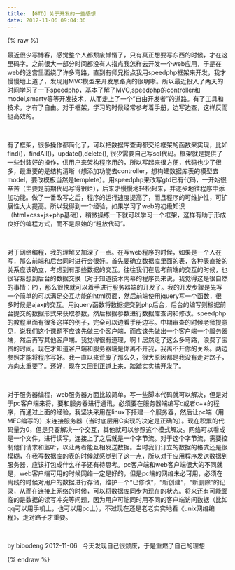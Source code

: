 ```yaml
---
title: 【GTD】关于开发的一些感想
date: 2012-11-06 09:04:36
---
```

{% raw %}
<p>最近很少写博客，感觉整个人都颓废懒惰了，只有真正想要写东西的时候，才在这里码字。之前很大一部分时间都没有人指点我怎样去开发一个web应用，于是在web的迷宫里面绕了许多弯路，直到有师兄指点我用speedphp框架来开发，我才慢慢地上道了，发现用MVC模型来开发思路真的很明晰。所以最近投入了两天的时间学习了一下speedphp，基本了解了MVC,speedphp的controller和model,smarty等等开发技术，从而走上了一个“自由开发者”的道路。有了工具和技术，才有了自由。对于框架，学习的时候经常参考着手册，边写边查，这样反而挺高效的。</p>
<p>&nbsp;</p>
<p>有了框架，很多操作都简化了，可以把数据库查询都交给框架的函数来实现，比如find()，findAll()，update(),delete(), 很少需要自己写sql代码。框架就是提供了一些封装好的操作，供用户来架构程序用的，所以写起来很方便，代码也少了很多，最重要的是结构清晰（想添加功能去controller，想构建数据库表的模型去model，要改模板当然是templete）。用speedphp来改写gtd已有代码，一开始很辛苦（主要是前期代码写得很烂），后来才慢慢地轻松起来，并逐步地往程序中添加功能。做了一番改写之后，程序的运行速度提高了，而且程序的可维护性，可扩展性大大提高。所以我得到一个经验，如果学习了web的初级知识（html+css+js+php基础），稍微操练一下就可以学习一个框架，这样有助于形成良好的编程方式，而不是原始的“粗放代码”。</p>
<p>&nbsp;</p>
<p>对于网络编程，我的理解又加深了一点。在写web程序的时候，如果是一个人在写，那么前端和后台同时进行会很好。首先要确立数据库里面的表，各种表直接的关系应该确立，考虑到有那些数据的交互。往往我们在思考前端的交互的时候，也很容易想到后台的数据交换（对于知道技术内幕的程序员来说，我觉得这是很自然的事情：P），那么很快就可以着手进行服务器端的开发了。我的开发步骤是先写一个简单的可以满足交互功能的html页面，然后前端使用jquery写一个函数，很多时候是ajax的交互。用jquery函数将数据提交到php后台，后台的编写则根据前台提交的数据形式来获取参数，然后根据参数进行数据库查询和修改。speedphp的教程里面有很多这样的例子，完全可以边看手册边写。中期审查的时候老师提意见，说我们这个课题不应该先做三个客户端，而应该先做出一个客户端一个服务器端，然后再写其他客户端。我觉得很有道理，啊！居然走了这么多弯路，浪费了宝贵的时间。现在才知道客户端和服务器端是你离不开我，我离不开你的关系。两边参照才能将程序写好。我一直以来荒废了那么久，很大原因都是我没有走对路子，方向太重要了。还好，现在又回到正道上来，踏踏实实搞开发了。</p>
<p>&nbsp;</p>
<p>对于服务器编程，web服务器方面比较简单，写一些脚本代码就可以解决，但是对于pc客户端来将，要和服务器进行通讯，必须要在服务器端编写c或者c++的程序，而通过上面的经验，我坚决采用在linux下搭建一个服务器，然后让pc端（用MFC编写的）来连接服务器（当时底层用C实现的决定是正确的）。现在积累的代码量为0，但是只要解决一个交互，其他就可以参照这个模式解决。网络可以看成是一个文件，进行读写，连接上了之后就是一个字节流。对于这个字节流，需要控制他们请求和监听，以让两者能互相发送数据。当时我们订立的数据的格式还是很模糊，在我写数据库的表的时候就感觉到了这一点，所以对于应用程序发送数据到服务器，应该打包成什么样子还有待思考。pc客户端和web客户端很大的不同就是，web客户端可用的时候网络一定是好的，但是pc端的网络未必可用，必须在离线的时候对用户的数据进行存储，维护一个“已修改”，“新创建”，“新删除”的记录，从而在连接上网络的时候，可以将数据库同步为现在的状态。将来还有可能面临的是数据的读写冲突等问题，因为用户可能同时用不同的客户端访问数据（比如qq可以用手机上，也可以用pc上），不过现在还是老老实实地看《unix网络编程》，走对路子才重要。</p>
<p>&nbsp;</p>
<p>by bibodeng 2012-11-06 &nbsp; 今天发现自己很颓废，于是重燃了自己的理想</p>{% endraw %}

